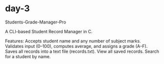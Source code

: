 # day-3
Students-Grade-Manager-Pro

A CLI-based Student Record Manager in C.

Features:
Accepts student name and any number of subject marks.
Validates input (0–100), computes average, and assigns a grade (A–F).
Saves all records into a text file (records.txt).
View all saved records.
Search for a student by name.
